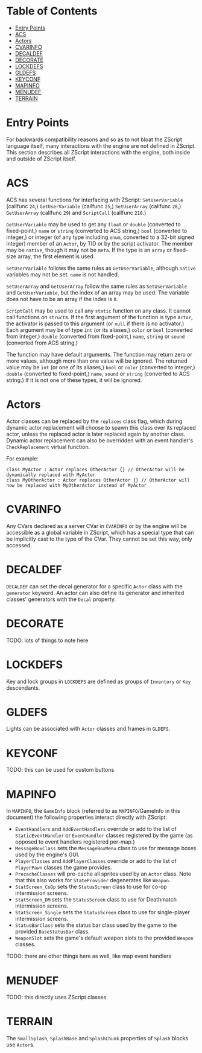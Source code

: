 Table of Contents
=================

<!-- vim-markdown-toc GFM -->

* [Entry Points](#entry-points)
* [ACS](#acs)
* [Actors](#actors)
* [CVARINFO](#cvarinfo)
* [DECALDEF](#decaldef)
* [DECORATE](#decorate)
* [LOCKDEFS](#lockdefs)
* [GLDEFS](#gldefs)
* [KEYCONF](#keyconf)
* [MAPINFO](#mapinfo)
* [MENUDEF](#menudef)
* [TERRAIN](#terrain)

<!-- vim-markdown-toc -->

Entry Points
============

For backwards compatibility reasons and so as to not bloat the ZScript language itself, many interactions with the engine are not defined in ZScript. This section describes all ZScript interactions with the engine, both inside and outside of ZScript itself.

ACS
===

ACS has several functions for interfacing with ZScript: `SetUserVariable` (callfunc `24`,) `GetUserVariable` (callfunc `25`,) `SetUserArray` (callfunc `28`,) `GetUserArray` (callfunc `29`) and `ScriptCall` (callfunc `210`.)

`GetUserVariable` may be used to get any `float` or `double` (converted to fixed-point,) `name` or `string` (converted to ACS string,) `bool` (converted to integer,) or integer (of any type including `enum`, converted to a 32-bit signed integer) member of an `Actor`, by TID or by the script activator. The member may be `native`, though it may not be `meta`. If the type is an `array` or fixed-size array, the first element is used.

`SetUserVariable` follows the same rules as `GetUserVariable`, although `native` variables may not be set. `name` is not handled.

`SetUserArray` and `GetUserArray` follow the same rules as `SetUserVariable` and `GetUserVariable`, but the index of an array may be used. The variable does not have to be an array if the index is `0`.

`ScriptCall` may be used to call any `static` function on any class. It cannot call functions on `struct`s. If the first argument of the function is type `Actor`, the activator is passed to this argument (or `null` if there is no activator.) Each argument may be of type `int` (or its aliases,) `color` or `bool` (converted from integer,) `double` (converted from fixed-point,) `name`, `string` or `sound` (converted from ACS string.)

The function may have default arguments. The function may return zero or more values, although more than one value will be ignored. The returned value may be `int` (or one of its aliases,) `bool` or `color` (converted to integer,) `double` (converted to fixed-point,) `name`, `sound` or `string` (converted to ACS string.) If it is not one of these types, it will be ignored.

Actors
======

Actor classes can be replaced by the `replaces` class flag, which during dynamic actor replacement will choose to spawn this class over its replaced actor, unless the replaced actor is later replaced again by another class. Dynamic actor replacement can also be overridden with an event handler's `CheckReplacement` virtual function.

For example:

```
class MyActor : Actor replaces OtherActor {} // OtherActor will be dynamically replaced with MyActor
class MyOtherActor : Actor replaces OtherActor {} // OtherActor will now be replaced with MyOtherActor instead of MyActor
```

CVARINFO
========

Any CVars declared as a server CVar in `CVARINFO` or by the engine will be accessible as a global variable in ZScript, which has a special type that can be implicitly cast to the type of the CVar. They cannot be set this way, only accessed.

DECALDEF
========

`DECALDEF` can set the decal generator for a specific `Actor` class with the `generator` keyword. An actor can also define its generator and inherited classes' generators with the `Decal` property.

DECORATE
========

TODO: lots of things to note here

LOCKDEFS
========

Key and lock groups in `LOCKDEFS` are defined as groups of `Inventory` or `Key` descendants.

GLDEFS
======

Lights can be associated with `Actor` classes and frames in `GLDEFS`.

KEYCONF
=======

TODO: this can be used for custom buttons

MAPINFO
=======

In `MAPINFO`, the `GameInfo` block (referred to as `MAPINFO`/GameInfo in this document) the following properties interact directly with ZScript:

- `EventHandlers` and `AddEventHandlers` override or add to the list of `StaticEventHandler` or `EventHandler` classes registered by the game (as opposed to event handlers registered per-map.)
- `MessageBoxClass` sets the `MessageBoxMenu` class to use for message boxes used by the engine's GUI.
- `PlayerClasses` and `AddPlayerClasses` override or add to the list of `PlayerPawn` classes the game provides.
- `PrecacheClasses` will pre-cache all sprites used by an `Actor` class. Note that this also works for `StateProvider` degenerates like `Weapon`.
- `StatScreen_CoOp` sets the `StatusScreen` class to use for co-op intermission screens.
- `StatScreen_DM` sets the `StatusScreen` class to use for Deathmatch intermission screens.
- `StatScreen_Single` sets the `StatusScreen` class to use for single-player intermission screens.
- `StatusBarClass` sets the status bar class used by the game to the provided `BaseStatusBar` class.
- `WeaponSlot` sets the game's default weapon slots to the provided `Weapon` classes.

TODO: there are other things here as well, like map event handlers

MENUDEF
=======

TODO: this directly uses ZScript classes

TERRAIN
=======

The `SmallSplash`, `SplashBase` and `SplashChunk` properties of `Splash` blocks use `Actor`s.

<!-- EOF -->
